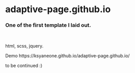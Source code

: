 # adaptive-page.github.io
<h3>One of the first template I laid out.</h3><br>
<p>html, scss, jquery.</p>
<p>Demo https://ksyaneone.github.io/adaptive-page.github.io/</p>
<p>to be continued :)</p>

